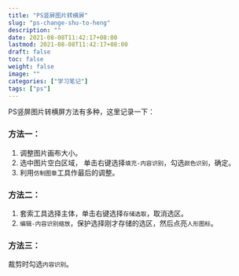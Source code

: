 ```yaml
---
title: "PS竖屏图片转横屏"
slug: "ps-change-shu-to-heng"
description: ""
date: 2021-08-08T11:42:17+08:00
lastmod: 2021-08-08T11:42:17+08:00
draft: false
toc: false
weight: false
image: ""
categories: ["学习笔记"]
tags: ["ps"]
---
```


PS竖屏图片转横屏方法有多种，这里记录一下：

### 方法一：

1. 调整图片画布大小。
2. 选中图片空白区域， 单击右键选择`填充-内容识别`，勾选`颜色识别`，确定。
3. 利用`仿制图章`工具作最后的调整。

### 方法二：

1. 套索工具选择主体，单击右键选择`存储选取`，取消选区。
2. `编辑-内容识别缩放`，保护选择刚才存储的选区，然后点亮`人形图标`。

### 方法三：

裁剪时勾选`内容识别`。


